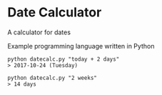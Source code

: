 # Date Calculator

A calculator for dates

Example programming language written in Python

```
python datecalc.py "today + 2 days"
> 2017-10-24 (Tuesday)

python datecalc.py "2 weeks"
> 14 days
```
